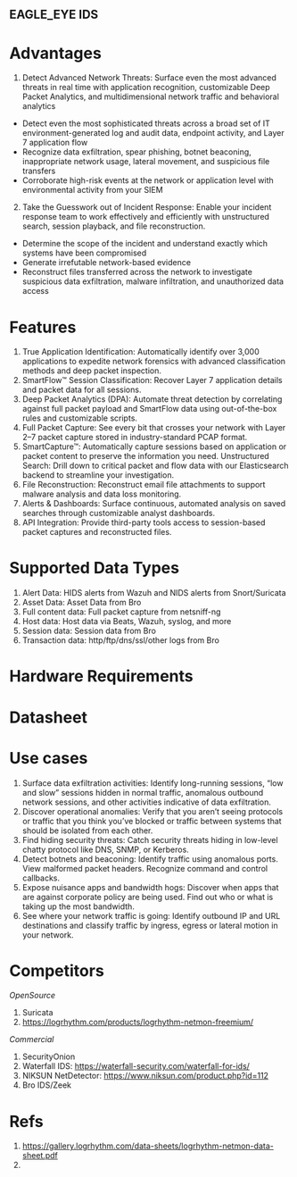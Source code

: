 EAGLE_EYE IDS
---

# Advantages
1. Detect Advanced Network Threats: Surface even the most advanced threats in real time with application recognition, customizable Deep Packet Analytics, and multidimensional network traffic and behavioral analytics <br>
- Detect even the most sophisticated threats across a broad set of IT environment-generated log and audit data, endpoint activity, and Layer 7 application flow
- Recognize data exfiltration, spear phishing, botnet beaconing, inappropriate network usage, lateral movement, and suspicious file transfers
- Corroborate high-risk events at the network or application level with environmental activity from your SIEM
2. Take the Guesswork out of Incident Response: Enable your incident response team to work effectively and efficiently with unstructured search, session playback, and file reconstruction.<br>
- Determine the scope of the incident and understand exactly which systems have been compromised
- Generate irrefutable network-based evidence
- Reconstruct files transferred across the network to investigate suspicious data exfiltration, malware infiltration, and unauthorized data access

# Features
1. True Application Identification: Automatically identify over 3,000 applications to expedite network forensics with advanced classification methods and deep packet inspection.
2. SmartFlow™ Session Classification: Recover Layer 7 application details and packet data for all sessions.
3. Deep Packet Analytics (DPA): Automate threat detection by correlating against full packet payload and SmartFlow data using out-of-the-box rules and customizable scripts.
4. Full Packet Capture: See every bit that crosses your network with Layer 2–7 packet capture stored in industry-standard PCAP format.
5. SmartCapture™: Automatically capture sessions based on application or packet content to preserve the information you need.
Unstructured Search: Drill down to critical packet and flow data with our Elasticsearch backend to streamline your investigation.
6. File Reconstruction: Reconstruct email file attachments to support malware analysis and data loss monitoring.
7. Alerts & Dashboards: Surface continuous, automated analysis on saved searches through customizable analyst dashboards.
8. API Integration: Provide third-party tools access to session-based packet captures and reconstructed files.

# Supported Data Types
1. Alert Data: HIDS alerts from Wazuh and NIDS alerts from Snort/Suricata
2. Asset Data: Asset Data from Bro
3. Full content data: Full packet capture from netsniff-ng
4. Host data: Host data via Beats, Wazuh, syslog, and more
5. Session data: Session data from Bro
6. Transaction data: http/ftp/dns/ssl/other logs from Bro

# Hardware Requirements

# Datasheet

# Use cases
1. Surface data exfiltration activities: Identify long-running sessions, “low and slow” sessions hidden in normal traffic, anomalous outbound network sessions, and other activities indicative of data exfiltration.
2. Discover operational anomalies: Verify that you aren’t seeing protocols or traffic that you think you’ve blocked or traffic between systems that should be isolated from each other.
3. Find hiding security threats: Catch security threats hiding in low-level chatty protocol like DNS, SNMP, or Kerberos.
4. Detect botnets and beaconing: Identify traffic using anomalous ports. View malformed packet headers. Recognize command and control callbacks.
5. Expose nuisance apps and bandwidth hogs: Discover when apps that are against corporate policy are being used. Find out who or what is taking up the most bandwidth.
6. See where your network traffic is going: Identify outbound IP and URL destinations and classify traffic by ingress, egress or lateral motion in your network.

# Competitors
_*OpenSource*_
1. Suricata
2. https://logrhythm.com/products/logrhythm-netmon-freemium/

_*Commercial*_
1. SecurityOnion
2. Waterfall IDS: https://waterfall-security.com/waterfall-for-ids/
3. NIKSUN NetDetector: https://www.niksun.com/product.php?id=112
4. Bro IDS/Zeek

# Refs
1. https://gallery.logrhythm.com/data-sheets/logrhythm-netmon-data-sheet.pdf
2. 

